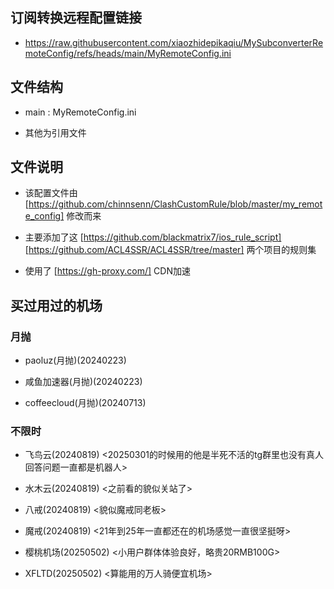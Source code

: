 ## 订阅转换远程配置链接
- https://raw.githubusercontent.com/xiaozhidepikaqiu/MySubconverterRemoteConfig/refs/heads/main/MyRemoteConfig.ini
  
## 文件结构
- main : MyRemoteConfig.ini

- 其他为引用文件

## 文件说明
- 该配置文件由 [https://github.com/chinnsenn/ClashCustomRule/blob/master/my_remote_config] 修改而来

- 主要添加了这 [https://github.com/blackmatrix7/ios_rule_script] [https://github.com/ACL4SSR/ACL4SSR/tree/master] 两个项目的规则集

- 使用了 [https://gh-proxy.com/] CDN加速

## 买过用过的机场

### 月抛
- paoluz(月抛)(20240223)
  
- 咸鱼加速器(月抛)(20240223)
  
- coffeecloud(月抛)(20240713)

### 不限时
- 飞鸟云(20240819) <20250301的时候用的他是半死不活的tg群里也没有真人回答问题一直都是机器人>

- 水木云(20240819) <之前看的貌似关站了>
  
- 八戒(20240819) <貌似魔戒同老板>
  
- 魔戒(20240819) <21年到25年一直都还在的机场感觉一直很坚挺呀>
  
- 樱桃机场(20250502) <小用户群体体验良好，略贵20RMB100G>
  
- XFLTD(20250502) <算能用的万人骑便宜机场>
